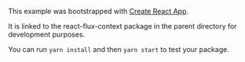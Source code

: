 This example was bootstrapped with [Create React App](https://github.com/facebook/create-react-app).

It is linked to the react-flux-context package in the parent directory for development purposes.

You can run `yarn install` and then `yarn start` to test your package.
